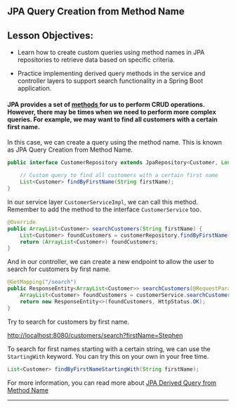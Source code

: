 ##  JPA Query Creation from Method Name

## Lesson Objectives: 

- Learn how to create custom queries using method names in JPA repositories to retrieve data based on specific criteria.  

- Practice implementing derived query methods in the service and controller layers to support search functionality in a Spring Boot application.  


#### JPA provides a set of <a href="https://docs.spring.io/spring-data/jpa/docs/current/api/org/springframework/data/jpa/repository/JpaRepository.html" target="_blank" > methods </a> for us to perform CRUD operations. However, there may be times when we need to perform more complex queries. For example, we may want to find all customers with a certain first name.

In this case, we can create a query using the method name. This is known as JPA Query Creation from Method Name.

```java
public interface CustomerRepository extends JpaRepository<Customer, Long> {

    // Custom query to find all customers with a certain first name
    List<Customer> findByFirstName(String firstName);
}
```

In our service layer `CustomerServiceImpl`, we can call this method. Remember to add the method to the interface `CustomerService` too.

```java
@Override
public ArrayList<Customer> searchCustomers(String firstName) {
    List<Customer> foundCustomers = customerRepository.findByFirstName(firstName);
    return (ArrayList<Customer>) foundCustomers;
}
```

And in our controller, we can create a new endpoint to allow the user to search for customers by first name.

```java
@GetMapping("/search")
public ResponseEntity<ArrayList<Customer>> searchCustomers(@RequestParam String firstName) {
    ArrayList<Customer> foundCustomers = customerService.searchCustomers(firstName);
    return new ResponseEntity<>(foundCustomers, HttpStatus.OK);
}
```

Try to search for customers by first name.

<a href="http://localhost:8080/customers/search?firstName=Stephen" target = "_blank"> http://localhost:8080/customers/search?firstName=Stephen </a>

To search for first names starting with a certain string, we can use the `StartingWith` keyword. You can try this on your own in your free time.

```java
List<Customer> findByFirstNameStartingWith(String firstName);
```

For more information, you can read more about <a href="https://www.baeldung.com/spring-data-derived-queries" target="_blank"> JPA Derived Query from Method Name </a>

---
